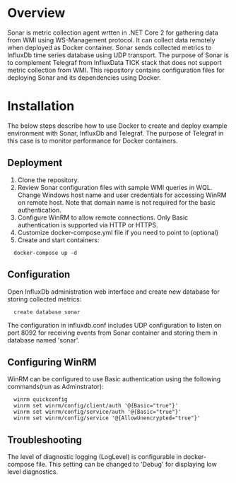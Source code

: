 # Overview
Sonar is metric collection agent wrtten in .NET Core 2 for gathering data from WMI using WS-Management protocol. It can collect data remotely when deployed as Docker container. Sonar sends collected metrics to InfluxDb time series database using UDP transport. The purpose of Sonar is to complement Telegraf from InfluxData TICK stack that does not support metric collection from WMI.
This repository contains configuration files for deploying Sonar and its dependencies using Docker. 

# Installation
The below steps describe how to use Docker to create and deploy example environment with Sonar, InfluxDb and Telegraf. The purpose of Telegraf in this case is to monitor performance for Docker containers.  
## Deployment
1. Clone the repository.
2. Review Sonar configuration files with sample WMI queries in WQL. Change Windows host name and user credentials for accessing WinRM on remote host. Note that domain name is not required for the basic authentication.
3. Configure WinRM to allow remote connections. Only Basic authentication is supported via HTTP or HTTPS.
4. Customize docker-compose.yml file if you need to point to  (optional)
5. Create and start containers:
``` 
  docker-compose up -d
```
## Configuration
Open InfluxDb administration web interface and create new database for storing collected metrics:
```
  create database sonar
```
The configuration in influxdb.conf includes UDP configuration to listen on port 8092 for receiving events from Sonar container and storing them in database named 'sonar'. 
## Configuring WinRM
WinRM can be configured to use Basic authentication using the following commands(run as Adminstrator):
```
  winrm quickconfig
  winrm set winrm/config/client/auth '@{Basic="true"}'
  winrm set winrm/config/service/auth '@{Basic="true"}'
  winrm set winrm/config/service '@{AllowUnencrypted="true"}'
```
## Troubleshooting
The level of diagnostic logging (LogLevel) is configurable in docker-compose file. This setting can be changed to 'Debug' for displaying low level diagnostics.
